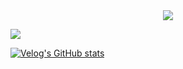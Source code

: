 <div align="center"><img src="https://github.com/user-attachments/assets/4769d902-01f2-47ec-a652-9918689e4379" /></div>

[<img src="https://img.shields.io/badge/Notion-000000?style=for-the-badge&logo=Notion&logoColor=white">](https://evanescent-field-c88.notion.site/11ae7699000180aaa5e8cf327d178df2?pvs=4)

 [![Velog's GitHub stats](https://velog-readme-stats.vercel.app/api?name=bi-sz)]([https://github.com/bi-sz/velog-readme-stats](https://evanescent-field-c88.notion.site/11ae7699000180aaa5e8cf327d178df2?pvs=4))
